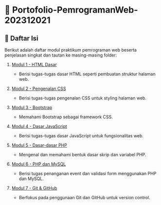 # 📘 Portofolio-PemrogramanWeb-202312021

## 📑 Daftar Isi

Berikut adalah daftar modul praktikum pemrograman web beserta penjelasan singkat dan tautan ke masing-masing folder:

1. [Modul 1 - HTML Dasar](./Modul-1-PW/)
   - Berisi tugas-tugas dasar HTML seperti pembuatan struktur halaman web.

2. [Modul 2 - Pengenalan CSS](./Modul-2-PW/)
   - Berisi tugas-tugas pengenalan CSS untuk styling halaman web.

3. [Modul 3 - Bootstrap](./Modul-3-PW/)
   - Memahami Bootstrap sebagai framework CSS.

4. [Modul 4 - Dasar JavaScript](./Modul4-DasarJavaScript/)
   - Berisi tugas-tugas dasar JavaScript untuk fungsionalitas web.

5. [Modul 5 - Dasar-dasar PHP](./Modul5-DasarPHP/)
   - Mengenal dan memahami bentuk dasar skrip dan variabel PHP.

6. [Modul 6 - PHP dan MySQL](./Modul6-PHPMySQL/)
   - Berisi tugas penanganan event dan validasi form menggunakan PHP dan MySQL.

7. [Modul 7 - Git & GitHub](./Modul7-GitGitHub/)
   - Berfokus pada penggunaan Git dan GitHub untuk version control.

